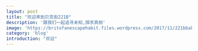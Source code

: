 ```yaml
---
layout: post
title: "欢迎来到贝克街221B"
description: '跟我们一起追寻未知,探求真相'
image: 'https://britofanescapehabit.files.wordpress.com/2017/11/221bbakerstreetescaperoom.jpg'
category: 'blog'
introduction: "欢迎"
---
```


